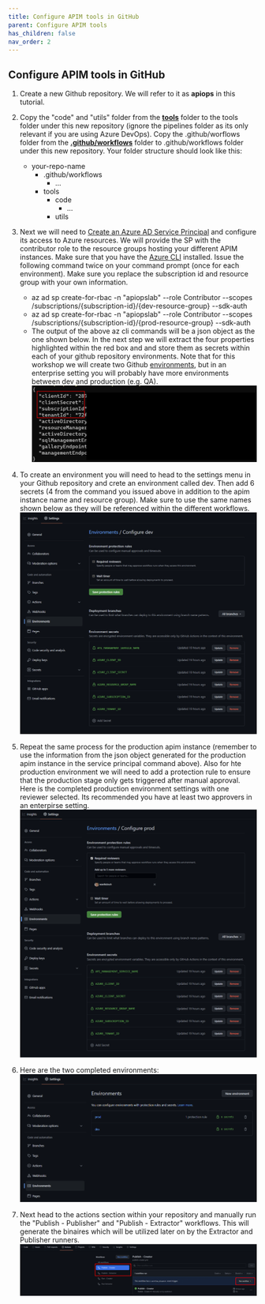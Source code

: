 ```yaml
---
title: Configure APIM tools in GitHub
parent: Configure APIM tools
has_children: false
nav_order: 2
---
```


 
## Configure APIM tools in GitHub


1. Create a new Github repository. We will refer to it as **apiops** in this tutorial.
2. Copy the "code" and "utils" folder from the [**tools**](https://github.com/Azure/apiops/tree/main/tools) folder to the tools folder under this new repository (ignore the pipelines folder as its only relevant if you are using Azure DevOps). Copy the .github/worflows folder from the [**.github/workflows**](https://github.com/Azure/apiops/tree/main/.github/workflows) folder to .github/workflows folder under this new repository. Your folder structure should look like this:
    - your-repo-name
        - .github/workflows
            - ...
        - tools
            - code
                - ...
            - utils
3. Next we will need to [Create an Azure AD Service Principal](https://docs.microsoft.com/en-us/cli/azure/ad/sp?view=azure-cli-latest#az-ad-sp-create-for-rbac) and configure its access to Azure resources. We will provide the SP with the contributor role to the resource groups hosting your different APIM instances. Make sure that you have the [Azure CLI](https://docs.microsoft.com/en-us/cli/azure/install-azure-cli) installed. Issue the following command twice on your command prompt (once for each environment). Make sure you replace the subscription id and resource group with your own information.
    - az ad sp create-for-rbac -n "apiopslab" --role Contributor --scopes /subscriptions/{subscription-id}/{dev-resource-group} --sdk-auth
    - az ad sp create-for-rbac -n "apiopslab" --role Contributor --scopes /subscriptions/{subscription-id}/{prod-resource-group} --sdk-auth
    - The output of the above az cli commands will be a json object as the one shown below. In the next step we will extract the four properties highlighted within the red box and and store them as secrets within each of your github repository environments. Note that for this workshop we will create two Github [environments](https://docs.github.com/en/actions/deployment/targeting-different-environments/using-environments-for-deployment), but in an enterprise setting you will probably have more environments between dev and production (e.g. QA). ![sp command](../../assets/images/sp_command_output.png)
4.  To create an environment you will need to head to the settings menu in your Github repository and crete an environment called dev. Then add 6 secrets (4 from the command you issued above in addition to the apim instance name and resource group). Make sure to use the same names shown below as they will be referenced within the different workflows. ![github dev environment](../../assets/images/github_dev_environment.png)
5. Repeat the same process for the production apim instance (remember to use the information from the json object generated for the production apim instance in the service principal command above). Also for hte production environment we will need to add a protection rule to ensure that the production stage only gets triggered after manual approval. Here is the completed production environment settings with one reviewer selected. Its recommended you have at least two approvers in an enterpirse setting. ![github prod environment](../../assets/images/github_prod_environment.png)
6. Here are the two completed environments: ![github environment](../../assets/images/Github_Environments.png)

7. Next head to the actions section within your repository and manually run the "Publish - Publisher" and "Publish - Extractor" workflows. This will generate the binaires which will be utilized later on by the Extractor and Publisher runners. ![pipeline variable group](../../assets/images/GithubActionsPublishers.png)

